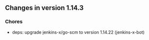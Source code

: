 
## Changes in version 1.14.3

### Chores

* deps: upgrade jenkins-x/go-scm to version 1.14.22 (jenkins-x-bot)
